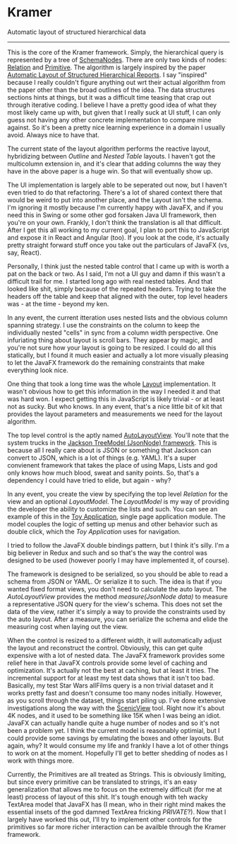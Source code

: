 # Kramer
Automatic layout of structured hierarchical data
___
This is the core of the Kramer framework.  Simply, the hierarchical query is represented by a tree of [SchemaNodes](src/main/java/com/chiralbehaviors/layout/schema/SchemaNode.java).  There are only two kinds of nodes: [Relation](src/main/java/com/chiralbehaviors/layout/schema/Relation.java) and [Primitive](src/main/java/com/chiralbehaviors/layout/schema/Primitive.java).  The algorithm is largely inspired by the paper [Automatic Layout of Structured Hierarchical Reports](http://people.csail.mit.edu/ebakke/research/reportlayout_infovis2013.pdf).  I say "inspired" because I really couldn't figure anything out wrt their actual algorithm from the paper other than the broad outlines of the idea.  The data structures sections hints at things, but it was a difficult time teasing that crap out through iterative coding.  I believe I have a pretty good idea of what they most likely came up with, but given that I really suck at UI stuff, I can only guess not having any other concrete implementation to compare mine against.  So it's been a pretty nice learning experience in a domain I usually avoid.  Always nice to have that.

The current state of the layout algorithm performs the reactive layout, hybridizing between _Outline_ and _Nested Table_ layouts.  I haven't got the multicolumn extension in, and it's clear that adding columns the way they have in the above paper is a huge win.  So that will eventually show up.

The UI implementation is largely able to be seperated out now, but I haven't even tried to do that refactoring.  There's a lot of shared context there that would be weird to put into another place, and the Layout isn't the schema.  I'm ignoring it mostly because I'm currently happy with JavaFX, and if you need this in Swing or some other god forsaken Java UI framework, then you're on your own.  Frankly, I don't think the translation is all that difficult.  After I get this all working to my current goal, I plan to port this to JavaScript and expose it in React and Angular (too).  If you look at the code, it's actually pretty straight forward stuff once you take out the particulars of JavaFX (vs, say, React).

Personally, I think just the nested table control that I came up with is worth a pat on the back or two.  As I said, I'm not a UI guy and damn if this wasn't a difficult trail for me.  I started long ago with real nested tables.  And that looked like shit, simply because of the repeated headers.  Trying to take the headers off the table and keep that aligned with the outer, top level headers was - at the time - beyond my ken.

In any event, the current itteration uses nested lists and the obvious column spanning strategy.  I use the constraints on the column to keep the individually nested "cells" in sync from a column width perspective.  One infuriating thing about layout is scroll bars.  They appear by magic, and you're not sure how your layout is going to be resized.  I could do all this statically, but I found it much easier and actually a lot more visually pleasing to let the JavaFX framework do the remaining constraints that make everything look nice.

One thing that took a long time was the whole [Layout](src/main/java/com/chiralbehaviors/layout/Layout.java) implementation.  It wasn't obvious how to get this information in the way I needed it and that was hard won.  I expect getting this in JavaScript is likely trivial - or at least not as sucky.  But who knows.  In any event, that's a nice little bit of kit that provides the layout parameters and measurements we need for the layout algorithm.

The top level control is the aptly named [AutoLayoutView](src/main/java/com/chiralbehaviors/layout/AutoLayoutView.java).  You'll note that the system trucks in the [Jackson TreeModel (JsonNode) framework](http://wiki.fasterxml.com/JacksonTreeModel).  This is because all I really care about is JSON or something that Jackson can convert to JSON, which is a lot of things (e.g. YAML).  It's a super convienent framework that takes the place of using Maps, Lists and god only knows how much blood, sweat and sanity points.  So, that's a dependency I could have tried to elide, but again - why?

In any event, you create the view by specifying the top level _Relation_ for the view and an optional _LayoutModel_.  The _LayoutModel_ is my way of providing the developer the ability to customize the lists and such.  You can see an example of this in the [Toy Application](../toy-app/README.md), single page application module.  The model couples the logic of setting up menus and other behavior such as double click, which the _Toy Application_ uses for navigation.

I tried to follow the JavaFX double bindings pattern, but I think it's silly.  I'm a big believer in Redux and such and so that's the way the control was designed to be used (however poorly I may have implemented it, of course).

The framework is designed to be serialized, so you should be able to read a schema from JSON or YAML.  Or serialize it to such.  The idea is that if you wanted fixed format views, you don't need to calculate the auto layout.  The _AutoLayoutView_ provides the method _measure(JsonNode data)_ to measure a representative JSON query for the view's schema.  This does not set the data of the view, rather it's simply a way to provide the constraints used by the auto layout.  After a measure, you can serialize the schema and elide the measuring cost when laying out the view.

When the control is resized to a different width, it will automatically adjust the layout and reconstruct the control.  Obviously, this can get quite expensive with a lot of nested data.  The JavaFX framework provides some relief here in that JavaFX controls provide some level of caching and optimization.  It's actually not the best at caching, but at least it tries.  The incremental support for at least my test data shows that it isn't too bad.  Basically, my test Star Wars allFilms query is a non trivial dataset and it works pretty fast and doesn't consume too many nodes initially.  However, as you scroll through the dataset, things start piling up.  I've done extensive investigations along the way with the [ScenicView](http://fxexperience.com/scenic-view/) tool.  Right now it's about 4K nodes, and it used to be something like 15K when I was being an idiot.  JavaFX can actually handle quite a huge number of nodes and so it's not been a problem yet.  I think the current model is reasonably optimial, but I could provide some savings by emulating the boxes and other layouts.  But again, why?  It would consume my life and frankly I have a lot of other things to work on at the moment.  Hopefully I'll get to better shedding of nodes as I work with things more.

Currently, the Primitives are all treated as Strings.  This is obviously limiting, but since every primitive can be translated to strings, it's an easy generalization that allows me to focus on the extremely difficult (for me at least) process of layout of this shit.  It's tough enough with teh wacky TextArea model that JavaFX has (I mean, who in their right mind makes the essential insets of the god damned TextArea fricking *PRIVATE*?).  Now that I largely have worked this out, I'll try to implement other controls for the primitives so far more richer interaction can be availble through the Kramer framework.
